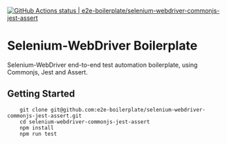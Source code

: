 [![GitHub Actions status | e2e-boilerplate/selenium-webdriver-commonjs-jest-assert](https://github.com/e2e-boilerplate/selenium-webdriver-commonjs-jest-assert/workflows/selenium-webdriver-commonjs-jest-assert/badge.svg)](https://github.com/e2e-boilerplate/selenium-webdriver-commonjs-jest-assert/actions?workflow=selenium-webdriver-commonjs-jest-assert)

# Selenium-WebDriver Boilerplate

Selenium-WebDriver end-to-end test automation boilerplate, using Commonjs, Jest and Assert.

## Getting Started

    	git clone git@github.com:e2e-boilerplate/selenium-webdriver-commonjs-jest-assert.git
    	cd selenium-webdriver-commonjs-jest-assert
    	npm install
    	npm run test
